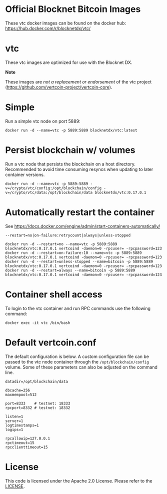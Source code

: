 Official Blocknet Bitcoin Images
=================================

These vtc docker images can be found on the docker hub: https://hub.docker.com/r/blocknetdx/vtc/

vtc
========

These vtc images are optimized for use with the Blocknet DX.

**Note**

These images are _not a replacement or endorsement_ of the vtc project (https://github.com/vertcoin-project/vertcoin-core).


Simple
======

Run a simple vtc node on port 5889:
```
docker run -d --name=vtc -p 5889:5889 blocknetdx/vtc:latest
```


Persist blockchain w/ volumes
=============================

Run a vtc node that persists the blockchain on a host directory. Recommended to avoid time consuming resyncs when updating to later container versions.
```
docker run -d --name=vtc -p 5889:5889 -v=/crypto/vtc/config:/opt/blockchain/config -v=/crypto/vtc/data:/opt/blockchain/data blocknetdx/vtc:0.17.0.1
```


Automatically restart the container
===================================

See https://docs.docker.com/engine/admin/start-containers-automatically/

`--restart=no|on-failure:retrycount|always|unless-stopped`

```
docker run -d --restart=no --name=vtc -p 5889:5889 blocknetdx/vtc:0.17.0.1 vertcoind -daemon=0 -rpcuser= -rpcpassword=123
docker run -d --restart=on-failure:10 --name=vtc -p 5889:5889 blocknetdx/vtc:0.17.0.1 vertcoind -daemon=0 -rpcuser= -rpcpassword=123
docker run -d --restart=unless-stopped --name=bitcoin -p 5889:5889 blocknetdx/vtc:0.17.0.1 vertcoind -daemon=0 -rpcuser= -rpcpassword=123
docker run -d --restart=always --name=bitcoin -p 5889:5889 blocknetdx/vtc:0.17.0.1 vertcoind -daemon=0 -rpcuser= -rpcpassword=123
```


Container shell access
======================

To login to the vtc container and run RPC commands use the following command:
```
docker exec -it vtc /bin/bash
```


Default vertcoin.conf
=====================

The default configuration is below. A custom configuration file can be passed to the vtc  node container through the `/opt/blockchain/config` volume. Some of these parameters can also be adjusted on the command line.
```
datadir=/opt/blockchain/data

dbcache=256
maxmempool=512

port=8333    # testnet: 18333
rpcport=8332 # testnet: 18332

listen=1
server=1
logtimestamps=1
logips=1

rpcallowip=127.0.0.1
rpctimeout=15
rpcclienttimeout=15
```


License
=======

This code is licensed under the Apache 2.0 License. Please refer to the [LICENSE](https://github.com/BlocknetDX/dockerimages/blob/master/LICENSE).